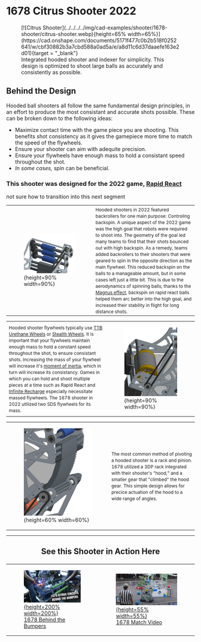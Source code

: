 <style>

td, th , table{
   border: none!important;
}

</style>

<style>
td{
  text-align: left !important;
  vertical-align: middle !important;
}
</style>


# 1678 Citrus Shooter 2022

<figure markdown="span">
[![Citrus Shooter](../../../../img/cad-examples/shooter/1678-shooter/citrus-shooter.webp){height=65% width=65%}](https://cad.onshape.com/documents/5171f477c0b2b518f0252641/w/cbf30882b3a7cbd588a0ad5a/e/a8d11c6d37daaefe163e2d01){target = "_blank"}
<figcaption>Integrated hooded shooter and indexer for simplicity. This design is optimized to shoot large balls as accurately and consistently as possible.</figcaption>
</figure>


<!-- ### <p style="text-align: center;">Design for ***Rigidity*** </p> -->

## Behind the Design

Hooded ball shooters all follow the same fundamental design principles, in an effort to produce the most consistant and accurate shots possible. These can be broken down to the following ideas: 

- Maximize contact time with the game piece you are shooting. This benefits shot consistency as it gives the gamepiece more time to match the speed of the flywheels. 
- Ensure your shooter can aim with adequite precision.
- Ensure your flywheels have enough mass to hold a consistant speed throughout the shot.
- *In some cases,* spin can be beneficial.

### This shooter was designed for the 2022 game, [Rapid React](https://www.youtube.com/watch?v=LgniEjI9cCM)
not sure how to transition into this next segment

|||
|:-:|:-:|
|<figure>![1678 Backrollers](../../../img/cad-examples/shooter/1678-shooter/1678backrollers.webp){height=90% width=90%}|<span style="font-size:0.75rem;"> Hooded shooters in 2022 featured backrollers for one main purpose: Controling backspin. A unique aspect of the 2022 game was the high goal that robots were required to shoot into. The geometry of the goal led many teams to find that their shots bounced out with high backspin. As a remedy, teams added backrollers to their shooters that were geared to spin in the opposite direction as the main flywheel. This reduced backspin on the balls to a manageable amount, but in some cases left just a little bit. This is due to the aerodynamics of spinning balls; thanks to the [Magnus effect](https://youtu.be/T9xsTO6ujqM?feature=shared&t=594), backspin on rapid react balls helped them arc better into the high goal, and increased their stability in flight for long distance shots.</span>|

|||
|:-:|:-:|
|<span style="font-size:0.75rem;">Hooded shooter flywheels typically use [TTB Urethane Wheels](https://www.thethriftybot.com/products/4-solid-urethane-wheel-1-2-hex-bore-45a-durometer?_pos=8&_sid=e09924749&_ss=r) or [Stealth Wheels](https://www.andymark.com/products/stealth-wheels-options). It is important that your flywheels maintain enough mass to hold a constant speed throughout the shot, to ensure consistant shots. Increasing the mass of your flywheel will increase it's [moment of inertia](https://www.youtube.com/watch?v=CHQOctEvtTY), which in turn will increase its consistancy. Games in which you can hold and shoot multiple pieces at a time such as Rapid React and [Infinite Recharge](https://www.youtube.com/watch?v=gmiYWTmFRVE) especially necessitate massed flywheels. The 1678 shooter in 2022 utilized two SDS flywheels for its mass. </span> |<figure>![1678 Flywheel](../../../img/cad-examples/shooter/1678-shooter/1678%20flywheel.webp){height=90% width=90%}|


|||
|:-:|:-:|
|<figure>![1678 Pivot](../../../img/cad-examples/shooter/1678-shooter/1678pivot.webp){height=60% width=60%}| <span style="font-size:0.75rem;">The most common method of pivoting a hooded shooter is a rack and pinion. 1678 utilized a 3DP rack integrated with their shooter's "hood," and a smaller gear that "climbed" the hood gear. This simple design allows for precice actuation of the hood to a wide range of angles.</span>|

***

## <p style="text-align: center;"> See this Shooter in Action Here </p>

|||
|:-:|:-:|
|[<figure>![1678 Behind the Bumpers](../../../img/cad-examples/shooter/1678-shooter/1678btb.webp){height=200% width=200%}<figcaption>1678 Behind the Bumpers</figcaption><figure>](https://youtu.be/ijiDMVvGc_E?feature=shared&t=361)|[<figure>![1678 Clean Match Vid](../../../img/cad-examples/shooter/1678-shooter/1678matchvid22.webp){height=55% width=55%}<figcaption>1678 Match Video</figcaption></figure>](https://www.youtube.com/watch?v=2KTDGhm7Sjc)|